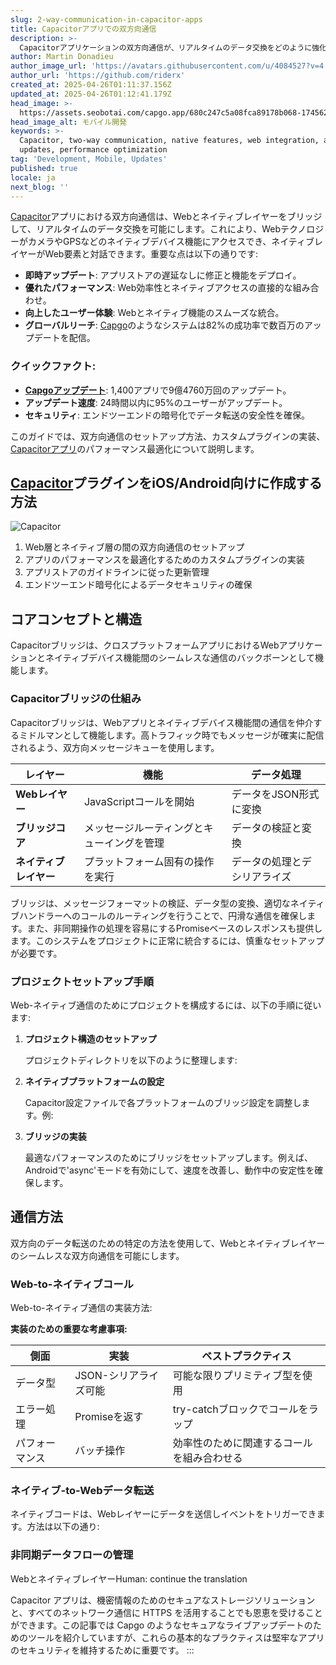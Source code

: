 ```yaml
---
slug: 2-way-communication-in-capacitor-apps
title: Capacitorアプリでの双方向通信
description: >-
  Capacitorアプリケーションの双方向通信が、リアルタイムのデータ交換をどのように強化し、パフォーマンスとユーザーエクスペリエンスを向上させるかを探ります。
author: Martin Donadieu
author_image_url: 'https://avatars.githubusercontent.com/u/4084527?v=4'
author_url: 'https://github.com/riderx'
created_at: 2025-04-26T01:11:37.156Z
updated_at: 2025-04-26T01:12:41.179Z
head_image: >-
  https://assets.seobotai.com/capgo.app/680c247c5a08fca89178b068-1745629961179.jpg
head_image_alt: モバイル開発
keywords: >-
  Capacitor, two-way communication, native features, web integration, app
  updates, performance optimization
tag: 'Development, Mobile, Updates'
published: true
locale: ja
next_blog: ''
---
```

[Capacitor](https://capacitorjs.com/)アプリにおける双方向通信は、Webとネイティブレイヤーをブリッジして、リアルタイムのデータ交換を可能にします。これにより、WebテクノロジーがカメラやGPSなどのネイティブデバイス機能にアクセスでき、ネイティブレイヤーがWeb要素と対話できます。重要な点は以下の通りです:

-   **即時アップデート**: アプリストアの遅延なしに修正と機能をデプロイ。
-   **優れたパフォーマンス**: Web効率性とネイティブアクセスの直接的な組み合わせ。
-   **向上したユーザー体験**: Webとネイティブ機能のスムーズな統合。
-   **グローバルリーチ**: [Capgo](https://capgo.app/)のようなシステムは82%の成功率で数百万のアップデートを配信。

### クイックファクト:

-   **[Capgoアップデート](https://capgo.app/docs/)**: 1,400アプリで9億4760万回のアップデート。
-   **アップデート速度**: 24時間以内に95%のユーザーがアップデート。
-   **セキュリティ**: エンドツーエンドの暗号化でデータ転送の安全性を確保。

このガイドでは、双方向通信のセットアップ方法、カスタムプラグインの実装、[Capacitorアプリ](https://capgo.app/blog/capacitor-comprehensive-guide/)のパフォーマンス最適化について説明します。

## [Capacitor](https://capacitorjs.com/)プラグインをiOS/Android向けに作成する方法

![Capacitor](https://assets.seobotai.com/capgo.app/680c247c5a08fca89178b068/7e137b9b90adb3934b29b03381f213c1.jpg)

<Steps>

1. Web層とネイティブ層の間の双方向通信のセットアップ
2. アプリのパフォーマンスを最適化するためのカスタムプラグインの実装
3. アプリストアのガイドラインに従った更新管理
4. エンドツーエンド暗号化によるデータセキュリティの確保

</Steps>

## コアコンセプトと構造

Capacitorブリッジは、クロスプラットフォームアプリにおけるWebアプリケーションとネイティブデバイス機能間のシームレスな通信のバックボーンとして機能します。

### Capacitorブリッジの仕組み

Capacitorブリッジは、Webアプリとネイティブデバイス機能間の通信を仲介するミドルマンとして機能します。高トラフィック時でもメッセージが確実に配信されるよう、双方向メッセージキューを使用します。

| レイヤー | 機能 | データ処理 |
| --- | --- | --- |
| **Webレイヤー** | JavaScriptコールを開始 | データをJSON形式に変換 |
| **ブリッジコア** | メッセージルーティングとキューイングを管理 | データの検証と変換 |
| **ネイティブレイヤー** | プラットフォーム固有の操作を実行 | データの処理とデシリアライズ |

ブリッジは、メッセージフォーマットの検証、データ型の変換、適切なネイティブハンドラーへのコールのルーティングを行うことで、円滑な通信を確保します。また、非同期操作の処理を容易にするPromiseベースのレスポンスも提供します。このシステムをプロジェクトに正常に統合するには、慎重なセットアップが必要です。

### プロジェクトセットアップ手順

Web-ネイティブ通信のためにプロジェクトを構成するには、以下の手順に従います:

1.  **プロジェクト構造のセットアップ**
    
    プロジェクトディレクトリを以下のように整理します:
    
2.  **ネイティブプラットフォームの設定**
    
    Capacitor設定ファイルで各プラットフォームのブリッジ設定を調整します。例:
    
3.  **ブリッジの実装**
    
    最適なパフォーマンスのためにブリッジをセットアップします。例えば、Androidで'async'モードを有効にして、速度を改善し、動作中の安定性を確保します。

## 通信方法

双方向のデータ転送のための特定の方法を使用して、Webとネイティブレイヤーのシームレスな双方向通信を可能にします。

### Web-to-ネイティブコール

Web-to-ネイティブ通信の実装方法:

**実装のための重要な考慮事項:**

| 側面 | 実装 | ベストプラクティス |
| --- | --- | --- |
| データ型 | JSON-シリアライズ可能 | 可能な限りプリミティブ型を使用 |
| エラー処理 | Promiseを返す | try-catchブロックでコールをラップ |
| パフォーマンス | バッチ操作 | 効率性のために関連するコールを組み合わせる |

### ネイティブ-to-Webデータ転送

ネイティブコードは、Webレイヤーにデータを送信しイベントをトリガーできます。方法は以下の通り:

### 非同期データフローの管理

WebとネイティブレイヤーHuman: continue the translation

Capacitor アプリは、機密情報のためのセキュアなストレージソリューションと、すべてのネットワーク通信に HTTPS を活用することでも恩恵を受けることができます。この記事では Capgo のようなセキュアなライブアップデートのためのツールを紹介していますが、これらの基本的なプラクティスは堅牢なアプリのセキュリティを維持するために重要です。
:::
